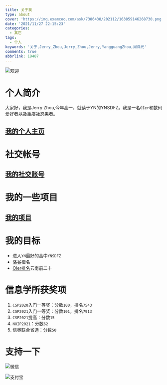 ```yaml
---
title: 关于我
type: about
cover: 'https://img.examcoo.com/ask/7386438/202112/163859146268730.png'
date: '2021/11/27 22:15:23'
categories:
  - 其它
tags:
  - 个人
keywords: '关于,Jerry_Zhou,Jerry_Zhou,Jerry,YangguangZhou,周洋光'
comments: true
abbrlink: 19487
---
```


![欢迎](https://card.jerryz.com.cn/white)


# 个人简介

大家好，我是Jerry Zhou,今年高一，就读于YN的YNSDFZ。我是一名`OIer`和数码爱好者~~以及重度社恐患者~~。

## **[我的个人主页](https://jerryz.com.cn)**

# 社交帐号

## **[我的社交账号](https://jerryz.com.cn/account)**

# 我的一些项目

## **[我的项目](https://jerryz.com.cn/program)**


# 我的目标

- 进入`YN`最好的高中`YNSDFZ`
- [洛谷](https://www.luogu.com.cn/)橙名
- [OIer排名](https://bytew.net/OIer/)云南前二十

# 信息学所获奖项

1. `CSP2020`入门一等奖：分数`100`，排名`7543`
2. `CSP2021`入门一等奖：分数`101`，排名`7913`
3. `CSP2021`提高：分数`15`
4. `NOIP2021`：分数`62`
5. 信奥联合省选：分数`50`

# 支持一下

![微信](https://img.examcoo.com/ask/7386438/202111/163807292857330.png)

![支付宝](https://img.examcoo.com/ask/7386438/202111/163807296626040.jpg)